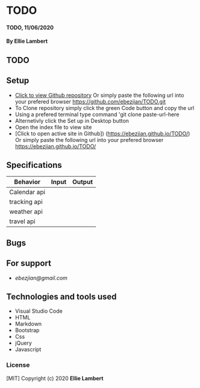 # **TODO**

#### TODO, 11/06/2020

#### **By Ellie Lambert**

## TODO

## Setup

- [Click to view Github repository](https://github.com/ebezjian/TODO.git) Or simply paste the following url into your prefered browser https://github.com/ebezjian/TODO.git
- To Clone repository simply click the green Code button and copy the url
- Using a prefered terminal type command 'git clone paste-url-here
- Alternetivly click the Set up in Desktop button
- Open the index file to view site
- [Click to open active site in Github]) (https://ebezjian.github.io/TODO/) Or simply paste the following url into your prefered browser https://ebezjian.github.io/TODO/

## Specifications

| Behavior                                                        | Input     | Output    |
| --------------------------------------------------------------- | --------- | --------- |
| Calendar api| | |
| tracking api | | |
| weather api| | |
| travel api | | |


## Bugs


## For support

* _ebezjian@gmail.com_


## Technologies and tools used

- Visual Studio Code
- HTML
- Markdown
- Bootstrap
- Css
- jQuery
- Javascript

### License

[MIT] Copyright (c) 2020 **Ellie Lambert**